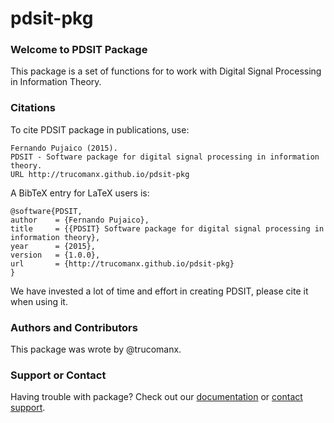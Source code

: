 # pdsit-pkg

### Welcome to PDSIT Package
This package is a set of functions for to work with Digital Signal Processing 
in Information Theory.

### Citations
To cite PDSIT package in publications, use:

	Fernando Pujaico (2015).
	PDSIT - Software package for digital signal processing in information theory.
	URL http://trucomanx.github.io/pdsit-pkg

A BibTeX entry for LaTeX users is:

	@software{PDSIT,
	author    = {Fernando Pujaico},
	title     = {{PDSIT} Software package for digital signal processing in information theory},
	year      = {2015},
	version   = {1.0.0},
	url       = {http://trucomanx.github.io/pdsit-pkg}
	}

We have invested a lot of time and effort in creating PDSIT, please cite it
when using it.

### Authors and Contributors
This package was wrote by @trucomanx.

### Support or Contact
Having trouble with package? Check out our 
[documentation](https://github.com/trucomanx/pdsit-pkg/tree/master/doc) or 
[contact support](https://github.com/trucomanx).
